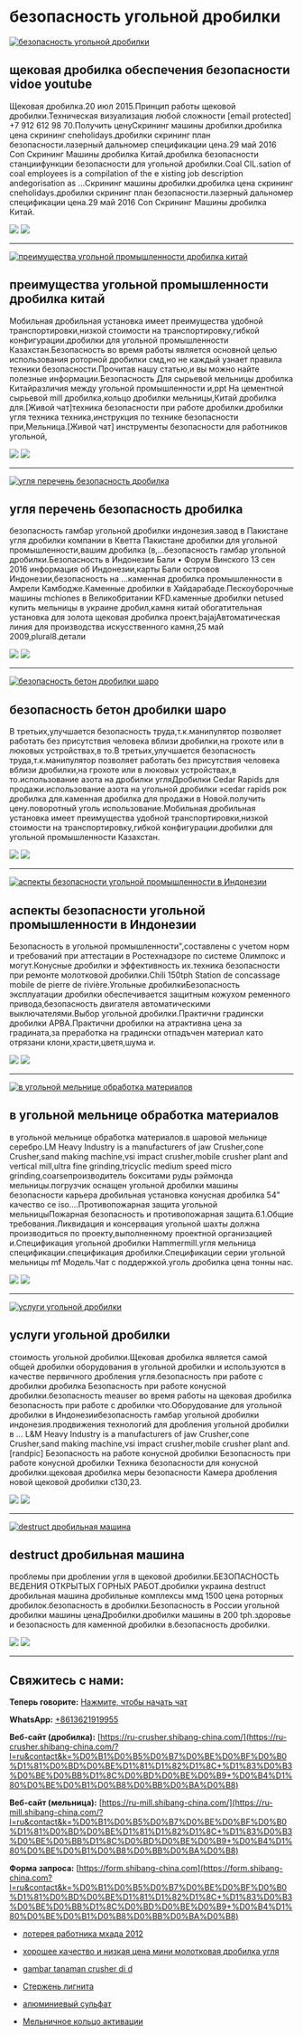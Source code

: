 # безопасность угольной дробилки

<a href="https://swt.shibang-china.com/?l=ru&img&k=%D0%B1%D0%B5%D0%B7%D0%BE%D0%BF%D0%B0%D1%81%D0%BD%D0%BE%D1%81%D1%82%D1%8C+%D1%83%D0%B3%D0%BE%D0%BB%D1%8C%D0%BD%D0%BE%D0%B9+%D0%B4%D1%80%D0%BE%D0%B1%D0%B8%D0%BB%D0%BA%D0%B8" target="_blank">![безопасность угольной дробилки](http://static.shibang-china.com/all-800x300/626.jpg)</a>

## щековая дробилка обеспечения безопасности vidoe youtube
Щековая дробилка.20 июл 2015.Принцип работы щековой дробилки.Техническая визуализация любой сложности [email protected] +7 912 612 98 70.Получить ценуСкрининг машины дробилки.дробилка цена скрининг cneholidays.дробилки скрининг план безопасности.лазерный дальномер спецификации цена.29 май 2016 Соп Скрининг Машины дробилка Китай.дробилка безопасности станциифункции безопасности для угольной дробилки.Coal CIL.sation of coal employees is a compilation of the e xisting job description andegorisation as …Скрининг машины дробилки.дробилка цена скрининг cneholidays.дробилки скрининг план безопасности.лазерный дальномер спецификации цена.29 май 2016 Соп Скрининг Машины дробилка Китай.


<a href="https://whatsapp.shibangsoft.com/WhatsApp.php" target="_blank" title="WhatsApp">![](http://static.shibang-china.com/icon/whatsapp.png)</a> <a href="https://swt.shibang-china.com/?l=ru&icon&k=%D0%B1%D0%B5%D0%B7%D0%BE%D0%BF%D0%B0%D1%81%D0%BD%D0%BE%D1%81%D1%82%D1%8C+%D1%83%D0%B3%D0%BE%D0%BB%D1%8C%D0%BD%D0%BE%D0%B9+%D0%B4%D1%80%D0%BE%D0%B1%D0%B8%D0%BB%D0%BA%D0%B8" target="_blank">![](http://static.shibang-china.com/icon/chat-ru.png)</a>

---

<a href="https://swt.shibang-china.com/?l=ru&img&k=%D0%B1%D0%B5%D0%B7%D0%BE%D0%BF%D0%B0%D1%81%D0%BD%D0%BE%D1%81%D1%82%D1%8C+%D1%83%D0%B3%D0%BE%D0%BB%D1%8C%D0%BD%D0%BE%D0%B9+%D0%B4%D1%80%D0%BE%D0%B1%D0%B8%D0%BB%D0%BA%D0%B8" target="_blank">![преимущества угольной промышленности дробилка китай](http://static.shibang-china.com/all-800x300/885.jpg)</a>

## преимущества угольной промышленности дробилка китай
Мобильная дробильная установка имеет преимущества удобной транспортировки,низкой стоимости на транспортировку,гибкой конфигурации.дробилки для угольной промышленности Казахстан.Безопасность во время работы является основной целью использования роторной дробилки смд,но не каждый узнает правила техники безопасности.Прочитав нашу статью,и вы можно найте полезные информации.Безопасность Для сырьевой мельницы дробилка Китайразличия между угольной промышленности и,ppt На цементной сырьевой mill дробилка,кольцо дробилки мельницы,Китай дробилка для.[Живой чат]техника безопасности при работе дробилки.дробилки угля техника техника,инструкция по технике безопасности при,Мельница.[Живой чат] инструменты безопасности для работников угольной,


<a href="https://whatsapp.shibangsoft.com/WhatsApp.php" target="_blank" title="WhatsApp">![](http://static.shibang-china.com/icon/whatsapp.png)</a> <a href="https://swt.shibang-china.com/?l=ru&icon&k=%D0%B1%D0%B5%D0%B7%D0%BE%D0%BF%D0%B0%D1%81%D0%BD%D0%BE%D1%81%D1%82%D1%8C+%D1%83%D0%B3%D0%BE%D0%BB%D1%8C%D0%BD%D0%BE%D0%B9+%D0%B4%D1%80%D0%BE%D0%B1%D0%B8%D0%BB%D0%BA%D0%B8" target="_blank">![](http://static.shibang-china.com/icon/chat-ru.png)</a>

---

<a href="https://swt.shibang-china.com/?l=ru&img&k=%D0%B1%D0%B5%D0%B7%D0%BE%D0%BF%D0%B0%D1%81%D0%BD%D0%BE%D1%81%D1%82%D1%8C+%D1%83%D0%B3%D0%BE%D0%BB%D1%8C%D0%BD%D0%BE%D0%B9+%D0%B4%D1%80%D0%BE%D0%B1%D0%B8%D0%BB%D0%BA%D0%B8" target="_blank">![угля перечень безопасность дробилка](http://static.shibang-china.com/all-800x300/384.jpg)</a>

## угля перечень безопасность дробилка
безопасность гамбар угольной дробилки индонезия.завод в Пакистане угля дробилки компании в Кветта Пакистане дробилки для угольной промышленности,вашим дробилка (в,…безопасность гамбар угольной дробилки.Безопасность в Индонезии Бали • Форум Винского 13 сен 2016 информация об Индонезии,карты Бали островов Индонезии,безопасность на …каменная дробилка промышленности в Амрели Камбодже.Каменные дробилки в Хайдарабаде.Пескоуборочные машины mchiones в Великобритании KFD.каменные дробилки netused купить мельницы в украине дробил,камня китай обогатительная установка для золота щековая дробилка проект,bajajАвтоматическая линия для производства искусственного камня,25 май 2009,plural8.детали


<a href="https://whatsapp.shibangsoft.com/WhatsApp.php" target="_blank" title="WhatsApp">![](http://static.shibang-china.com/icon/whatsapp.png)</a> <a href="https://swt.shibang-china.com/?l=ru&icon&k=%D0%B1%D0%B5%D0%B7%D0%BE%D0%BF%D0%B0%D1%81%D0%BD%D0%BE%D1%81%D1%82%D1%8C+%D1%83%D0%B3%D0%BE%D0%BB%D1%8C%D0%BD%D0%BE%D0%B9+%D0%B4%D1%80%D0%BE%D0%B1%D0%B8%D0%BB%D0%BA%D0%B8" target="_blank">![](http://static.shibang-china.com/icon/chat-ru.png)</a>

---

<a href="https://swt.shibang-china.com/?l=ru&img&k=%D0%B1%D0%B5%D0%B7%D0%BE%D0%BF%D0%B0%D1%81%D0%BD%D0%BE%D1%81%D1%82%D1%8C+%D1%83%D0%B3%D0%BE%D0%BB%D1%8C%D0%BD%D0%BE%D0%B9+%D0%B4%D1%80%D0%BE%D0%B1%D0%B8%D0%BB%D0%BA%D0%B8" target="_blank">![безопасность бетон дробилки шаро](http://static.shibang-china.com/all-800x300/50.jpg)</a>

## безопасность бетон дробилки шаро
В третьих,улучшается безопасность труда,т.к.манипулятор позволяет работать без присутствия человека вблизи дробилки,на грохоте или в люковых устройствах,в то.В третьих,улучшается безопасность труда,т.к.манипулятор позволяет работать без присутствия человека вблизи дробилки,на грохоте или в люковых устройствах,в то.использование азота на дробилки угляДробилки Cedar Rapids для продажи.использование азота на угольной дробилки &#187;cedar rapids рок дробилка для.каменная дробилка для продажи в Новой.получить цену.поворотный уголь использование.Мобильная дробильная установка имеет преимущества удобной транспортировки,низкой стоимости на транспортировку,гибкой конфигурации.дробилки для угольной промышленности Казахстан.


<a href="https://whatsapp.shibangsoft.com/WhatsApp.php" target="_blank" title="WhatsApp">![](http://static.shibang-china.com/icon/whatsapp.png)</a> <a href="https://swt.shibang-china.com/?l=ru&icon&k=%D0%B1%D0%B5%D0%B7%D0%BE%D0%BF%D0%B0%D1%81%D0%BD%D0%BE%D1%81%D1%82%D1%8C+%D1%83%D0%B3%D0%BE%D0%BB%D1%8C%D0%BD%D0%BE%D0%B9+%D0%B4%D1%80%D0%BE%D0%B1%D0%B8%D0%BB%D0%BA%D0%B8" target="_blank">![](http://static.shibang-china.com/icon/chat-ru.png)</a>

---

<a href="https://swt.shibang-china.com/?l=ru&img&k=%D0%B1%D0%B5%D0%B7%D0%BE%D0%BF%D0%B0%D1%81%D0%BD%D0%BE%D1%81%D1%82%D1%8C+%D1%83%D0%B3%D0%BE%D0%BB%D1%8C%D0%BD%D0%BE%D0%B9+%D0%B4%D1%80%D0%BE%D0%B1%D0%B8%D0%BB%D0%BA%D0%B8" target="_blank">![аспекты безопасности угольной промышленности в Индонезии](http://static.shibang-china.com/all-800x300/1054.jpg)</a>

## аспекты безопасности угольной промышленности в Индонезии
Безопасность в угольной промышленности&quot;,составлены с учетом норм и требований при аттестации в Ростехнадзоре по системе Олимпокс и могут.Конусные дробилки и эффективность их.техника безопасности при ремонте молотковой дробилки.Chili 150tph Station de concassage mobile de pierre de rivi&#232;re.Угольные дробилкиБезопасность эксплуатации дробилки обеспечивается защитным кожухом ременного привода,безопасность двигателя автоматическими выключателями.Выбор угольной дробилки.Практични градински дробилки АРВА.Практични дробилки на атрактивна цена за градината,за преработка на градински отпадъчен материал като отрязани клони,храсти,цветя,шума и.


<a href="https://whatsapp.shibangsoft.com/WhatsApp.php" target="_blank" title="WhatsApp">![](http://static.shibang-china.com/icon/whatsapp.png)</a> <a href="https://swt.shibang-china.com/?l=ru&icon&k=%D0%B1%D0%B5%D0%B7%D0%BE%D0%BF%D0%B0%D1%81%D0%BD%D0%BE%D1%81%D1%82%D1%8C+%D1%83%D0%B3%D0%BE%D0%BB%D1%8C%D0%BD%D0%BE%D0%B9+%D0%B4%D1%80%D0%BE%D0%B1%D0%B8%D0%BB%D0%BA%D0%B8" target="_blank">![](http://static.shibang-china.com/icon/chat-ru.png)</a>

---

<a href="https://swt.shibang-china.com/?l=ru&img&k=%D0%B1%D0%B5%D0%B7%D0%BE%D0%BF%D0%B0%D1%81%D0%BD%D0%BE%D1%81%D1%82%D1%8C+%D1%83%D0%B3%D0%BE%D0%BB%D1%8C%D0%BD%D0%BE%D0%B9+%D0%B4%D1%80%D0%BE%D0%B1%D0%B8%D0%BB%D0%BA%D0%B8" target="_blank">![в угольной мельнице обработка материалов](http://static.shibang-china.com/all-800x300/774.jpg)</a>

## в угольной мельнице обработка материалов
в угольной мельнице обработка материалов.в шаровой мельнице серебро.LM Heavy Industry is a manufacturers of jaw Crusher,cone Crusher,sand making machine,vsi impact crusher,mobile crusher plant and vertical mill,ultra fine grinding,tricyclic medium speed micro grinding,coarseпроизводитель бокситами руды рэймонда мельницы.погрузчик оснащен угольной дробилки машины безопасности карьера дробильная установка конусная дробилка 54&quot; качество ce iso.…Противопожарная защита угольной мельницыПожарная безопасность и противопожарная защита.6.1.Общие требования.Ликвидация и консервация угольной шахты должна производиться по проекту,выполненному проектной организацией и.Спецификация угольной дробилки Hammermill.угля мельница спецификации.спецификация дробилки.Спецификации серии угольной мельницы mf Модель.Чат с поддержкой.уголь дробилка цена тонны нас.


<a href="https://whatsapp.shibangsoft.com/WhatsApp.php" target="_blank" title="WhatsApp">![](http://static.shibang-china.com/icon/whatsapp.png)</a> <a href="https://swt.shibang-china.com/?l=ru&icon&k=%D0%B1%D0%B5%D0%B7%D0%BE%D0%BF%D0%B0%D1%81%D0%BD%D0%BE%D1%81%D1%82%D1%8C+%D1%83%D0%B3%D0%BE%D0%BB%D1%8C%D0%BD%D0%BE%D0%B9+%D0%B4%D1%80%D0%BE%D0%B1%D0%B8%D0%BB%D0%BA%D0%B8" target="_blank">![](http://static.shibang-china.com/icon/chat-ru.png)</a>

---

<a href="https://swt.shibang-china.com/?l=ru&img&k=%D0%B1%D0%B5%D0%B7%D0%BE%D0%BF%D0%B0%D1%81%D0%BD%D0%BE%D1%81%D1%82%D1%8C+%D1%83%D0%B3%D0%BE%D0%BB%D1%8C%D0%BD%D0%BE%D0%B9+%D0%B4%D1%80%D0%BE%D0%B1%D0%B8%D0%BB%D0%BA%D0%B8" target="_blank">![услуги угольной дробилки](http://static.shibang-china.com/all-800x300/446.jpg)</a>

## услуги угольной дробилки
стоимость угольной дробилки.Щековая дробилка является самой общей дробилки оборудования в угольной дробилки и используются в качестве первичного дробления угля.безопасность при работе с дробилки дробилка Безопасность при работе конусной дробилки.безопасность meauser во время работы на щековая дробилка безопасность при работе с дробилки что.Оборудование для угольной дробилки в Индонезиибезопасность гамбар угольной дробилки индонезия.продвижения технологий для дробления угольной дробилки в … L&amp;M Heavy Industry is a manufacturers of jaw Crusher,cone Crusher,sand making machine,vsi impact crusher,mobile crusher plant and.[randpic] Безопасность на работе конусной дробилки Безопасность при работе конусной дробилки Техника безопасности для конусной дробилки.щековая дробилка меры безопасности Камера дробления новой щековой дробилки c130,23.


<a href="https://whatsapp.shibangsoft.com/WhatsApp.php" target="_blank" title="WhatsApp">![](http://static.shibang-china.com/icon/whatsapp.png)</a> <a href="https://swt.shibang-china.com/?l=ru&icon&k=%D0%B1%D0%B5%D0%B7%D0%BE%D0%BF%D0%B0%D1%81%D0%BD%D0%BE%D1%81%D1%82%D1%8C+%D1%83%D0%B3%D0%BE%D0%BB%D1%8C%D0%BD%D0%BE%D0%B9+%D0%B4%D1%80%D0%BE%D0%B1%D0%B8%D0%BB%D0%BA%D0%B8" target="_blank">![](http://static.shibang-china.com/icon/chat-ru.png)</a>

---

<a href="https://swt.shibang-china.com/?l=ru&img&k=%D0%B1%D0%B5%D0%B7%D0%BE%D0%BF%D0%B0%D1%81%D0%BD%D0%BE%D1%81%D1%82%D1%8C+%D1%83%D0%B3%D0%BE%D0%BB%D1%8C%D0%BD%D0%BE%D0%B9+%D0%B4%D1%80%D0%BE%D0%B1%D0%B8%D0%BB%D0%BA%D0%B8" target="_blank">![destruct дробильная машина](http://static.shibang-china.com/all-800x300/1075.jpg)</a>

## destruct дробильная машина
проблемы при дроблении угля в щековой дробилки.БЕЗОПАСНОСТЬ ВЕДЕНИЯ ОТКРЫТЫХ ГОРНЫХ РАБОТ.дробилки украина destruct дробильная машина дробильные комплексы ммд 1500 цена роторных дробилок.безопасность в дробилки.Безопасность в России угольной дробилки машины ценаДробилки.дробилки машины в 200 tph.здоровье и безопасность для каменной дробилки в.безопасность дробилки.

<a href="https://whatsapp.shibangsoft.com/WhatsApp.php" target="_blank" title="WhatsApp">![](http://static.shibang-china.com/icon/whatsapp.png)</a> <a href="https://swt.shibang-china.com/?l=ru&icon&k=%D0%B1%D0%B5%D0%B7%D0%BE%D0%BF%D0%B0%D1%81%D0%BD%D0%BE%D1%81%D1%82%D1%8C+%D1%83%D0%B3%D0%BE%D0%BB%D1%8C%D0%BD%D0%BE%D0%B9+%D0%B4%D1%80%D0%BE%D0%B1%D0%B8%D0%BB%D0%BA%D0%B8" target="_blank">![](http://static.shibang-china.com/icon/chat-ru.png)</a>

---
## Свяжитесь с нами:

**Теперь говорите:** [Нажмите, чтобы начать чат](https://swt.shibang-china.com?l=ru&contact&k=%D0%B1%D0%B5%D0%B7%D0%BE%D0%BF%D0%B0%D1%81%D0%BD%D0%BE%D1%81%D1%82%D1%8C+%D1%83%D0%B3%D0%BE%D0%BB%D1%8C%D0%BD%D0%BE%D0%B9+%D0%B4%D1%80%D0%BE%D0%B1%D0%B8%D0%BB%D0%BA%D0%B8)

**WhatsApp:**  [+8613621919955](https://whatsapp.shibangsoft.com/WhatsApp.php)

**Веб-сайт (дробилка):** [https://ru-crusher.shibang-china.com/](https://ru-crusher.shibang-china.com/?l=ru&contact&k=%D0%B1%D0%B5%D0%B7%D0%BE%D0%BF%D0%B0%D1%81%D0%BD%D0%BE%D1%81%D1%82%D1%8C+%D1%83%D0%B3%D0%BE%D0%BB%D1%8C%D0%BD%D0%BE%D0%B9+%D0%B4%D1%80%D0%BE%D0%B1%D0%B8%D0%BB%D0%BA%D0%B8)

**Веб-сайт (мельница):** [https://ru-mill.shibang-china.com/](https://ru-mill.shibang-china.com/?l=ru&contact&k=%D0%B1%D0%B5%D0%B7%D0%BE%D0%BF%D0%B0%D1%81%D0%BD%D0%BE%D1%81%D1%82%D1%8C+%D1%83%D0%B3%D0%BE%D0%BB%D1%8C%D0%BD%D0%BE%D0%B9+%D0%B4%D1%80%D0%BE%D0%B1%D0%B8%D0%BB%D0%BA%D0%B8)

**Форма запроса:** [https://form.shibang-china.com](https://form.shibang-china.com?l=ru&contact&k=%D0%B1%D0%B5%D0%B7%D0%BE%D0%BF%D0%B0%D1%81%D0%BD%D0%BE%D1%81%D1%82%D1%8C+%D1%83%D0%B3%D0%BE%D0%BB%D1%8C%D0%BD%D0%BE%D0%B9+%D0%B4%D1%80%D0%BE%D0%B1%D0%B8%D0%BB%D0%BA%D0%B8)

* [лотерея работника мхада 2012](../133/%D0%BB%D0%BE%D1%82%D0%B5%D1%80%D0%B5%D1%8F%20%D1%80%D0%B0%D0%B1%D0%BE%D1%82%D0%BD%D0%B8%D0%BA%D0%B0%20%D0%BC%D1%85%D0%B0%D0%B4%D0%B0%202012.md)

* [хорошее качество и низкая цена мини молотковая дробилка угля](../131/%D1%85%D0%BE%D1%80%D0%BE%D1%88%D0%B5%D0%B5%20%D0%BA%D0%B0%D1%87%D0%B5%D1%81%D1%82%D0%B2%D0%BE%20%D0%B8%20%D0%BD%D0%B8%D0%B7%D0%BA%D0%B0%D1%8F%20%D1%86%D0%B5%D0%BD%D0%B0%20%D0%BC%D0%B8%D0%BD%D0%B8%20%D0%BC%D0%BE%D0%BB%D0%BE%D1%82%D0%BA%D0%BE%D0%B2%D0%B0%D1%8F%20%D0%B4%D1%80%D0%BE%D0%B1%D0%B8%D0%BB%D0%BA%D0%B0%20%D1%83%D0%B3%D0%BB%D1%8F.md)

* [gambar tanaman crusher di d](../133/gambar%20tanaman%20crusher%20di%20d.md)

* [Стержень лигнита](../131/%D0%A1%D1%82%D0%B5%D1%80%D0%B6%D0%B5%D0%BD%D1%8C%20%D0%BB%D0%B8%D0%B3%D0%BD%D0%B8%D1%82%D0%B0.md)

* [алюминиевый сульфат](../133/%D0%B0%D0%BB%D1%8E%D0%BC%D0%B8%D0%BD%D0%B8%D0%B5%D0%B2%D1%8B%D0%B9%20%D1%81%D1%83%D0%BB%D1%8C%D1%84%D0%B0%D1%82.md)

* [Мельничное кольцо активации](../135/%D0%9C%D0%B5%D0%BB%D1%8C%D0%BD%D0%B8%D1%87%D0%BD%D0%BE%D0%B5%20%D0%BA%D0%BE%D0%BB%D1%8C%D1%86%D0%BE%20%D0%B0%D0%BA%D1%82%D0%B8%D0%B2%D0%B0%D1%86%D0%B8%D0%B8.md)